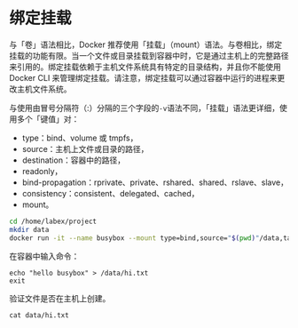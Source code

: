 # 绑定挂载

与「卷」语法相比，Docker 推荐使用「挂载」（mount）语法。与卷相比，绑定挂载的功能有限。当一个文件或目录挂载到容器中时，它是通过主机上的完整路径来引用的。绑定挂载依赖于主机文件系统具有特定的目录结构，并且你不能使用 Docker CLI 来管理绑定挂载。请注意，绑定挂载可以通过容器中运行的进程来更改主机文件系统。

与使用由冒号分隔符（:）分隔的三个字段的`-v`语法不同，「挂载」语法更详细，使用多个「键值」对：

- type：bind、volume 或 tmpfs，
- source：主机上文件或目录的路径，
- destination：容器中的路径，
- readonly，
- bind-propagation：rprivate、private、rshared、shared、rslave、slave，
- consistency：consistent、delegated、cached，
- mount。

```bash
cd /home/labex/project
mkdir data
docker run -it --name busybox --mount type=bind,source="$(pwd)"/data,target=/data busybox sh
```

在容器中输入命令：

```
echo "hello busybox" > /data/hi.txt
exit
```

验证文件是否在主机上创建。

```
cat data/hi.txt
```
